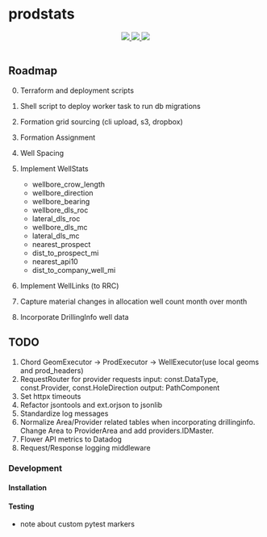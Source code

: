 # prodstats

<div style="text-align:center;">
  <table >
    <tr>
      <a href="https://codecov.io/gh/la-mar/prodstats">
        <img src="https://codecov.io/gh/la-mar/prodstats/branch/master/graph/badge.svg" />
      </a>
      <a href="(https://circleci.com/gh/la-mar/prodstats">
        <img src="https://circleci.com/gh/la-mar/prodstats.svg?style=svg" />
      </a>
            <a href="https://hub.docker.com/r/driftwood/prodstats">
        <img src="https://img.shields.io/docker/pulls/driftwood/prodstats.svg" />
      </a>
    </tr>
  </table>
</div>

## Roadmap

0. Terraform and deployment scripts
1. Shell script to deploy worker task to run db migrations
2. Formation grid sourcing (cli upload, s3, dropbox)
3. Formation Assignment
4. Well Spacing
5. Implement WellStats

   - wellbore_crow_length
   - wellbore_direction
   - wellbore_bearing
   - wellbore_dls_roc
   - lateral_dls_roc
   - wellbore_dls_mc
   - lateral_dls_mc
   - nearest_prospect
   - dist_to_prospect_mi
   - nearest_api10
   - dist_to_company_well_mi

6. Implement WellLinks (to RRC)
7. Capture material changes in allocation well count month over month
8. Incorporate DrillingInfo well data

## TODO

1. Chord GeomExecutor -> ProdExecutor -> WellExecutor(use local geoms and prod_headers)
2. RequestRouter for provider requests
   input: const.DataType, const.Provider, const.HoleDirection
   output: PathComponent
3. Set httpx timeouts
4. Refactor jsontools and ext.orjson to jsonlib
5. Standardize log messages
6. Normalize Area/Provider related tables when incorporating drillinginfo. Change Area to ProviderArea and add providers.IDMaster.
7. Flower API metrics to Datadog
8. Request/Response logging middleware

### Development

#### Installation

#### Testing

- note about custom pytest markers
